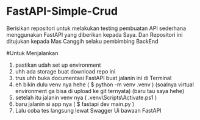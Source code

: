 # FastAPI-Simple-Crud
Berisikan repositori untuk melakukan testing pembuatan API sederhana menggunakan FastAPI yang diberikan kepada Saya. Dan Repositori ini ditujukan kepada Mas Canggih selaku pembimbing BackEnd


#Untuk Menjalankan
1. pastikan udah set up environment
2. uhh ada storage buat download repo ini
3. trus uhh buka documentasi FastAPI buat jalanin ini di Terminal
4. eh bikin  dulu venv nya hehe  ( $ python -m venv .venv ) (soalnya virtual environment ga bisa di upload ke git ternyata) (baru tau saya hehe)
5. setelah itu jalanin venv nya ( .venv\Scripts\Activate.ps1 )
6. baru jalanin si app nya ( $ fastapi dev main.py )
7. Lalu coba tes langsung lewat Swagger Ui bawaan FastAPI
